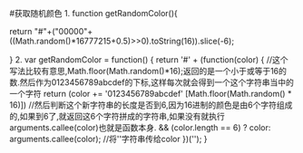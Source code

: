 #获取随机颜色
1.
function getRandomColor(){ 

return "#"+("00000"+((Math.random()*16777215+0.5)>>0).toString(16)).slice(-6); 

} 
2.
var getRandomColor = function() {
    return '#' + (function(color) { 
        //这个写法比较有意思,Math.floor(Math.random()*16);返回的是一个小于或等于16的数.然后作为0123456789abcdef的下标,这样每次就会得到一个这个字符串当中的一个字符
    return (color += '0123456789abcdef' [Math.floor(Math.random() * 16)]) 
        //然后判断这个新字符串的长度是否到6,因为16进制的颜色是由6个字符组成的,如果到6了,就返回这6个字符拼成的字符串,如果没有就执行arguments.callee(color)也就是函数本身.
        && (color.length == 6) ? color: arguments.callee(color); //将''字符串传给color
    })('');
}
